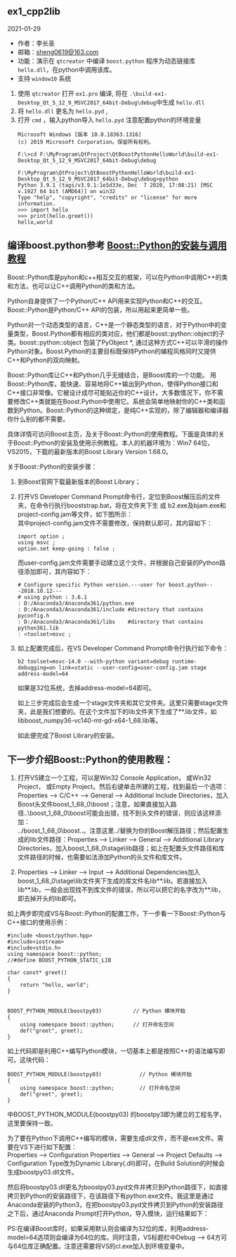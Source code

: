 ## ex1_cpp2lib
2021-01-29

- 作者：李长圣
- 邮箱：sheng0619@163.com
- 功能：演示在 `qtcreator` 中编译 `boost.python` 程序为动态链接库`hello.dll`，在python中调用该库。
- 支持 `window10`  系统

1. 使用 `qtcreator` 打开 `ex1.pro` 编译, 将在 `.\build-ex1-Desktop_Qt_5_12_9_MSVC2017_64bit-Debug\debug`中生成 `hello.dll`
2. 将 `hello.dll` 更名为 `hello.pyd` , 
3. 打开 `cmd` ，输入python导入 `hello.pyd`
    注意配置python的环境变量
    ```
    Microsoft Windows [版本 10.0.18363.1316]
    (c) 2019 Microsoft Corporation。保留所有权利。

    F:\>cd F:\MyProgram\QtProject\QtBoostPythonHelloWorld\build-ex1-Desktop_Qt_5_12_9_MSVC2017_64bit-Debug\debug

    F:\MyProgram\QtProject\QtBoostPythonHelloWorld\build-ex1-Desktop_Qt_5_12_9_MSVC2017_64bit-Debug\debug>python
    Python 3.9.1 (tags/v3.9.1:1e5d33e, Dec  7 2020, 17:08:21) [MSC v.1927 64 bit (AMD64)] on win32
    Type "help", "copyright", "credits" or "license" for more information.
    >>> import hello
    >>> print(hello.greet())
    hello,world
    ```


## 编译boost.python参考 [Boost::Python的安装与调用教程](https://blog.csdn.net/u011501388/article/details/83142164)

Boost::Python库是pyhon和c++相互交互的框架，可以在Python中调用C++的类和方法，也可以让C++调用Python的类和方法。

Python自身提供了一个Python/C++ API用来实现Python和C++的交互。Boost::Python是Python/C++ API的包装，所以用起来更简单一些。

Python对一个动态类型的语言，C++是一个静态类型的语言，对于Python中的变量类型，Boost.Python都有相应的类对应，他们都是boost::python::object的子类。boost::python::object 包装了PyObject *, 通过这种方式C++可以平滑的操作Python对象。Boost.Python的主要目标既保持Python的编程风格同时又提供C++和Python的双向映射。

Boost::Python库让C++和Python几乎无缝结合，是Boost库的一个功能。 
用Boost::Python库，能快速、容易地将C++输出到Python，使得Python接口和C++接口非常像。它被设计成尽可能贴近你的C++设计。大多数情况下，你不需要修改C++类就能在Boost.Python中使用它。系统会简单地映射你的C++类和函数到Python。Boost::Python的这种绑定，是纯C++实现的，除了编辑器和编译器你什么别的都不需要。

具体详情可访问Boost主页，及关于Boost::Python的使用教程。下面是具体的关于Boost::Python的安装及使用示例教程。本人的机器环境为：Win7 64位，VS2015，下载的最新版本的Boost Library Version 1.68.0。

关于Boost::Python的安装步骤：

1. 到Boost官网下载最新版本的Boost Library；

2. 打开VS Developer Command Prompt命令行，定位到Boost解压后的文件夹，在命令行执行booststrap.bat，将在文件夹下生  成 b2.exe及bjam.exe和project-config.jam等文件，如下图所示：  
    其中project-config.jam文件不需要修改，保持默认即可，其内容如下：
    ```
    import option ;
    using msvc ;
    option.set keep-going : false ;
    ```
    而user-config.jam文件需要手动建立这个文件，并根据自己安装的Python路径添加即可，其内容如下：
    ```
    # Configure specific Python version.---user for boost.python---2018.10.12---
    # using python : 3.6.1
    : D:/Anaconda3/Anaconda361/python.exe
    : D:/Anaconda3/Anaconda361/include #directory that contains pyconfig.h
    : D:/Anaconda3/Anaconda361/libs    #directory that contains python361.lib
    : <toolset>msvc ;
    ```
3. 如上配置完成后，在VS Developer Command Prompt命令行执行如下命令：
    ```
    b2 toolset=msvc-14.0 --with-python variant=debug runtime-debugging=on link=static --user-config=user-config.jam stage address-model=64 
    ```
    如果是32位系统，去掉address-model=64即可。

    如上三步完成后会生成一个stage文件夹和其它文件夹。这里只需要stage文件夹，此是我们想要的。在这个文件加下的lib文件夹下生成了**.lib文件，如libboost_numpy36-vc140-mt-gd-x64-1_68.lib等。

    如此便完成了Boost Library的安装。

## 下一步介绍Boost::Python的使用教程：

1. 打开VS建立一个工程，可以是Win32 Console Application， 或Win32 Project， 或Empty Project。然后右键单击所建的工程，找到最后一个选项：Properties --> C/C++ --> General --> Additional Include Directories，加入Boost头文件boost_1_68_0\boost；注意，如果直接加入路径..\boost_1_68_0\boost可能会出错，找不到头文件的错误，则应该这样添加：  
../boost_1_68_0\boost\..。注意这里../替换为你的Boost解压路径；然后配置生成的lib文件路径：Properties --> Linker --> General --> Additional Library Directories，加入boost_1_68_0\stage\lib路径；如上在配置头文件路径和库文件路径的时候，也需要如法添加Python的头文件和库文件。

2. Properties --> Linker --> Input --> Additional Dependencies加入boost_1_68_0\stage\lib文件夹下生成的库文件名lib**.lib。若直接加入lib**.lib，一般会出现找不到库文件的错误，所以可以把它的名字改为**.lib，即去掉开头的lib即可。

如上两步即完成VS与Boost::Python的配置工作，下一步看一下Boost::Python与C++接口的使用示例：

```
#include <boost/python.hpp>
#include<iostream>
#include<stdio.h>
using namespace boost::python;
//#define BOOST_PYTHON_STATIC_LIB
 
char const* greet()
{
	return "hello, world";
}
 
 
BOOST_PYTHON_MODULE(boostpy03)			// Python 模块开始
{
	using namespace boost::python;		// 打开命名空间
	def("greet", greet);
}
```

如上代码即是利用C++编写Python模块，一切基本上都是按照C++的语法编写即可。这块代码：

```
BOOST_PYTHON_MODULE(boostpy03)            // Python 模块开始
{
    using namespace boost::python;        // 打开命名空间
    def("greet", greet);
}
```

中BOOST_PYTHON_MODULE(boostpy03) 的boostpy3即为建立的工程名字，这里要保持一致。

为了要在Python下调用C++编写的模块，需要生成dll文件，而不是exe文件。需要在VS下进行如下配置：  
Properties --> Configuration Properties --> General --> Project Defaults --> Configuration Type改为Dynamic Library(.dll)即可，在Build Solution的时候会生成boostpy03.dll文件。

然后将boostpy03.dll更名为boostpy03.pyd文件并拷贝到Python路径下，如直接拷贝到Python的安装路径下，在该路径下有python.exe文件。我这里是通过Anaconda安装的Python3，在把boostpy03.pyd文件拷贝到Python的安装路径之下后，通过Anaconda Prompt打开Python，导入模块，运行结果如下：


PS:在编译Boost库时，如果采用默认则会编译为32位的库，利用address-model=64选项则会编译为64位的库。同时注意，VS标题栏中Debug --> 64方可与64位库正确配置。注意还需要将VS的cl.exe加入到环境变量中。